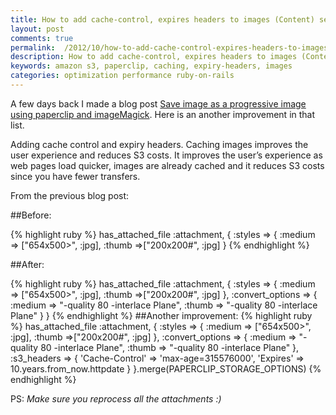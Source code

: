```yaml
---
title: How to add cache-control, expires headers to images (Content) served by S3
layout: post
comments: true
permalink:  /2012/10/how-to-add-cache-control-expires-headers-to-images-content-served-by-s3/
description: How to add cache-control, expires headers to images (Content) served by S3
keywords: amazon s3, paperclip, caching, expiry-headers, images
categories: optimization performance ruby-on-rails
---
```

A few days back I made a blog post [Save image as a progressive image using paperclip and imageMagick][1]. Here is an another improvement in that list.

 [1]: http://www.codebeerstartups.com/save-image-as-progressive-image-using-paperclip-and-imagemagick/

Adding cache control and expiry headers. Caching images improves the user experience and reduces S3 costs. It improves the user’s experience as web pages load quicker, images are already cached and it reduces S3 costs since you have fewer transfers.

From the previous blog post:

##Before:

{% highlight ruby %}
has_attached_file :attachment, {
    :styles => {
      :medium => ["654x500>", :jpg],
      :thumb =>["200x200#", :jpg]
    }
{% endhighlight %}

##After:

{% highlight ruby %}
has_attached_file :attachment, {
    :styles => {
      :medium => ["654x500>", :jpg],
      :thumb =>["200x200#", :jpg]
    },
    :convert_options => {
      :medium => "-quality 80 -interlace Plane",
      :thumb => "-quality 80 -interlace Plane"
      }
    }
{% endhighlight %}
##Another improvement:
{% highlight ruby %}
has_attached_file :attachment, {
  :styles => {
    :medium => ["654x500>", :jpg],
    :thumb =>["200x200#", :jpg]
  },
  :convert_options => {
    :medium => "-quality 80 -interlace Plane",
    :thumb => "-quality 80 -interlace Plane"
  },
  :s3_headers => { 'Cache-Control' => 'max-age=315576000', 'Expires' => 10.years.from_now.httpdate }
  }.merge(PAPERCLIP_STORAGE_OPTIONS)
{% endhighlight %}

PS: <em>Make sure you reprocess all the attachments :)</em>
